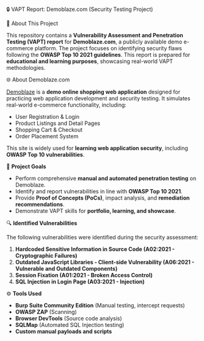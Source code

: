  🔒 VAPT Report: Demoblaze.com (Security Testing Project)



 

📜 About This Project

This repository contains a **Vulnerability Assessment and Penetration Testing (VAPT) report** for **Demoblaze.com**, a publicly available demo e-commerce platform. The project focuses on identifying security flaws following the **OWASP Top 10 2021 guidelines**. This report is prepared for **educational and learning purposes**, showcasing real-world VAPT methodologies.



 🌐 About Demoblaze.com

[Demoblaze](https://dev.demoblaze.com/) is a **demo online shopping web application** designed for practicing web application development and security testing. It simulates real-world e-commerce functionality, including:

- User Registration & Login
- Product Listings and Detail Pages
- Shopping Cart & Checkout
- Order Placement System

This site is widely used for **learning web application security**, including **OWASP Top 10 vulnerabilities**.



🚀 **Project Goals**

- Perform comprehensive **manual and automated penetration testing** on Demoblaze.
- Identify and report vulnerabilities in line with **OWASP Top 10 2021**.
- Provide **Proof of Concepts (PoCs)**, impact analysis, and **remediation recommendations**.
- Demonstrate VAPT skills for **portfolio, learning, and showcase**.



 🔍 **Identified Vulnerabilities**

The following vulnerabilities were identified during the security assessment:

1. **Hardcoded Sensitive Information in Source Code (A02:2021 - Cryptographic Failures)**
2. **Outdated JavaScript Libraries - Client-side Vulnerability (A06:2021 - Vulnerable and Outdated Components)**
3. **Session Fixation (A01:2021 - Broken Access Control)**
4. **SQL Injection in Login Page (A03:2021 - Injection)**
   


 ⚙️ **Tools Used**

- **Burp Suite Community Edition** (Manual testing, intercept requests)
- **OWASP ZAP** (Scanning)
- **Browser DevTools** (Source code analysis)
- **SQLMap** (Automated SQL Injection testing)
- **Custom manual payloads and scripts**



